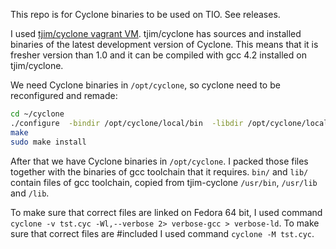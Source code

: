 This repo is for Cyclone binaries to be used on TIO. See releases.

I used [tjim/cyclone vagrant VM](http://trevorjim.com/unfrozen-cyclone/).
tjim/cyclone has sources and installed binaries of the latest development version of Cyclone.
This means that it is fresher version than 1.0 and it can be compiled with gcc 4.2 installed on tjim/cyclone.

We need Cyclone binaries in `/opt/cyclone`, so cyclone need to be reconfigured and remade:
```bash
cd ~/cyclone
./configure  -bindir /opt/cyclone/local/bin  -libdir /opt/cyclone/local/lib  -includedir /opt/cyclone/local/include
make
sudo make install
```
After that we have Cyclone binaries in `/opt/cyclone`. I packed those files together with the binaries of gcc toolchain that it requires.
`bin/` and `lib/` contain files of gcc toolchain, copied from tjim-cyclone `/usr/bin`, `/usr/lib` and `/lib`.

To make sure that correct files are linked on Fedora 64 bit, I used command `cyclone -v tst.cyc -Wl,--verbose 2> verbose-gcc > verbose-ld`.
To make sure that correct files are #included I used command `cyclone -M tst.cyc`.
